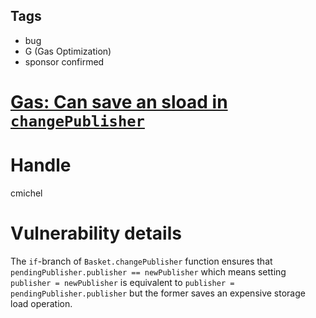 ## Tags

- bug
- G (Gas Optimization)
- sponsor confirmed

# [Gas: Can save an sload in `changePublisher`](https://github.com/code-423n4/2021-09-defiprotocol-findings/issues/227) 

# Handle

cmichel


# Vulnerability details

The `if`-branch of `Basket.changePublisher` function ensures that `pendingPublisher.publisher == newPublisher` which means setting `publisher = newPublisher` is equivalent to `publisher = pendingPublisher.publisher` but the former saves an expensive storage load operation.

